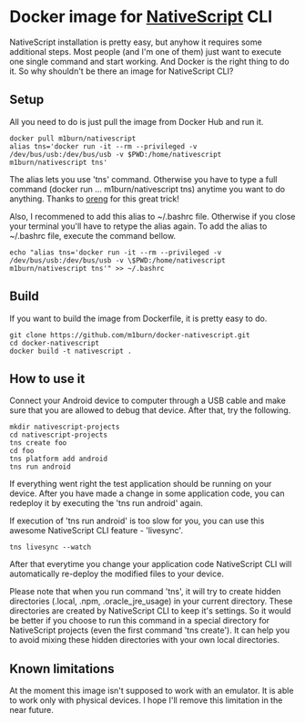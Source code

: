 # Docker image for [NativeScript](https://www.nativescript.org/) CLI

NativeScript installation is pretty easy, but anyhow it requires some additional steps. Most people (and I'm one of them) just want to execute one single command and start working. And Docker is the right thing to do it. So why shouldn't be there an image for NativeScript CLI?

## Setup
All you need to do is just pull the image from Docker Hub and run it.

    docker pull m1burn/nativescript
    alias tns='docker run -it --rm --privileged -v /dev/bus/usb:/dev/bus/usb -v $PWD:/home/nativescript m1burn/nativescript tns'
    
The alias lets you use 'tns' command. Otherwise you have to type a full command (docker run ... m1burn/nativescript tns) anytime you want to do anything. Thanks to [oreng](https://github.com/oren/docker-nativescript) for this great trick!

Also, I recommened to add this alias to ~/.bashrc file. Otherwise if you close your terminal you'll have to retype the alias again. To add the alias to ~/.bashrc file, execute the command bellow.

    echo "alias tns='docker run -it --rm --privileged -v /dev/bus/usb:/dev/bus/usb -v \$PWD:/home/nativescript m1burn/nativescript tns'" >> ~/.bashrc

## Build
If you want to build the image from Dockerfile, it is pretty easy to do.

    git clone https://github.com/m1burn/docker-nativescript.git
    cd docker-nativescript
    docker build -t nativescript .
    
## How to use it
Connect your Android device to computer through a USB cable and make sure that you are allowed to debug that device. After that, try the following.

    mkdir nativescript-projects
    cd nativescript-projects
    tns create foo
    cd foo
    tns platform add android
    tns run android

If everything went right the test application should be running on your device. After you have made a change in some application code, you can redeploy it by executing the 'tns run android' again.

If execution of 'tns run android' is too slow for you, you can use this awesome NativeScript CLI feature - 'livesync'.

    tns livesync --watch
    
After that everytime you change your application code NativeScript CLI will automatically re-deploy the modified files to your device.

Please note that when you run command 'tns', it will try to create hidden directories (.local, .npm, .oracle_jre_usage) in your current directory. These directories are created by NativeScript CLI to keep it's settings. So it would be better if you choose to run this command in a special directory for NativeScript projects (even the first command 'tns create'). It can help you to avoid mixing these hidden directories with your own local directories.

## Known limitations
At the moment this image isn't supposed to work with an emulator. It is able to work only with physical devices. I hope I'll remove this limitation in the near future.
